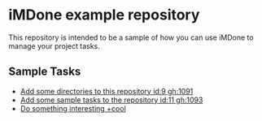iMDone example repository
====
This repository is intended to be a sample of how you can use iMDone to manage your project tasks.

Sample Tasks
----
- [Add some directories to this repository id:9 gh:1091](#TODO:)
- [Add some sample tasks to the repository id:11 gh:1093](#TODO:)
- [Do something interesting +cool](#DOING:)
